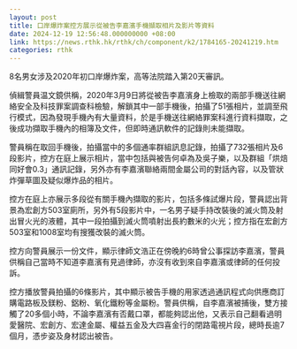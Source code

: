 ```yaml
---
layout: post
title: 口岸爆炸案控方展示從被告李嘉濱手機擷取相片及影片等資料
date: 2024-12-19 12:56:48.000000000 +08:00
link: https://news.rthk.hk/rthk/ch/component/k2/1784165-20241219.htm
categories: rthk
---
```


8名男女涉及2020年初口岸爆炸案，高等法院踏入第20天審訊。

偵緝警員温文鏡供稱，2020年3月9日將從被告李嘉濱身上檢取的兩部手機送往網絡安全及科技罪案調查科檢驗，解鎖其中一部手機後，拍攝了51張相片，並調至飛行模式，因為發現手機內有大量資料，於是手機送往網絡罪案科進行資料擷取，之後成功擷取手機內的相簿及文件，但即時通訊軟件的記錄則未能擷取。

警員稱在取回手機後，拍攝當中的多個通率群組訊息記錄，拍攝了732張相片及6段影片，控方在庭上展示相片，當中包括與被告何卓為及吳子樂，以及群組「烘焙同好會0.3」通訊記錄，另外亦有李嘉濱聯絡兩間金屬公司的對話內容，以及管狀炸彈草圖及疑似爆炸品的相片。

控方在庭上亦展示多段從有關手機內擷取的影片，包括多條試爆片段，警員認出背景為宏創方503室廁所，另外有5段影片中，一名男子疑手持改裝後的滅火筒及射出冒火光的液體，其中一段拍攝到滅火筒噴射出長約數米的火光；控方指在宏創方503室和1008室均有搜獲改裝的滅火筒。

控方向警員展示一份文件，顯示律師文浩正在傍晚約6時曾公事探訪李嘉濱，警員供稱自己當時不知道李嘉濱有見過律師，亦沒有收到來自李嘉濱或律師的任何投訴。

控方播放警員拍攝的6條影片，其中顯示被告手機的用家透過通訊程式向供應商訂購電路板及鎂粉、鋁粉、氧化鐵粉等金屬粉。警員供稱，自李嘉濱被捕後，雙方接觸了20多個小時，不論李嘉濱有否戴口罩，都能夠認出他，又表示自己翻看過明愛醫院、宏創方、宏達金屬、權益五金及大四喜金行的閉路電視片段，總時長逾7個月，憑步姿及身材認出被告。
